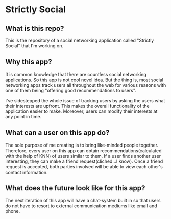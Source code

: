 # Strictly Social

## What is this repo?
This is the repository of a social networking application called "Strictly Social" that I'm working on.

## Why this app?
It is common knowledge that there are countless social networking applications. So this app is not cool novel idea. But the thing is, most social networking apps track users all throughout the web for various reasons with one of them being "offering good recommendations to users".

I've sidestepped the whole issue of tracking users by asking the users what their interests are upfront. This makes the overall functionality of the application easier to make. Moreover, users can modify their interests at any point in time. 

## What can a user on this app do?
The sole purpose of me creating is to bring like-minded people together. Therefore, every user on this app can obtain recommendations(calculated with the help of KNN) of users similar to them. If a user finds another user interesting, they can make a friend request(cliched...I know). Once a friend request is accepted, both parties involved will be able to view each other's contact information.

## What does the future look like for this app?
The next iteration of this app will have a chat-system built in so that users do not have to resort to external communication mediums like email and phone.
